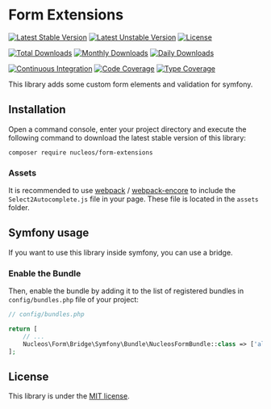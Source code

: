 Form Extensions
===============
[![Latest Stable Version](https://poser.pugx.org/nucleos/form-extensions/v/stable)](https://packagist.org/packages/nucleos/form-extensions)
[![Latest Unstable Version](https://poser.pugx.org/nucleos/form-extensions/v/unstable)](https://packagist.org/packages/nucleos/form-extensions)
[![License](https://poser.pugx.org/nucleos/form-extensions/license)](LICENSE.md)

[![Total Downloads](https://poser.pugx.org/nucleos/form-extensions/downloads)](https://packagist.org/packages/nucleos/form-extensions)
[![Monthly Downloads](https://poser.pugx.org/nucleos/form-extensions/d/monthly)](https://packagist.org/packages/nucleos/form-extensions)
[![Daily Downloads](https://poser.pugx.org/nucleos/form-extensions/d/daily)](https://packagist.org/packages/nucleos/form-extensions)

[![Continuous Integration](https://github.com/nucleos/nucleos-form-extensions/workflows/Continuous%20Integration/badge.svg)](https://github.com/nucleos/nucleos-form-extensions/actions?query=workflow%3A"Continuous+Integration"+branch%3Amain)
[![Code Coverage](https://codecov.io/gh/nucleos/nucleos-form-extensions/branch/main/graph/badge.svg)](https://codecov.io/gh/nucleos/nucleos-form-extensions)
[![Type Coverage](https://shepherd.dev/github/nucleos/nucleos-form-extensions/coverage.svg)](https://shepherd.dev/github/nucleos/nucleos-form-extensions)

This library adds some custom form elements and validation for symfony.

## Installation

Open a command console, enter your project directory and execute the following command to download the latest stable version of this library:

```
composer require nucleos/form-extensions
```

### Assets

It is recommended to use [webpack](https://webpack.js.org/) / [webpack-encore](https://github.com/symfony/webpack-encore)
to include the `Select2Autocomplete.js` file in your page. These file is located in the `assets` folder.

## Symfony usage

If you want to use this library inside symfony, you can use a bridge.

### Enable the Bundle

Then, enable the bundle by adding it to the list of registered bundles in `config/bundles.php` file of your project:

```php
// config/bundles.php

return [
    // ...
    Nucleos\Form\Bridge\Symfony\Bundle\NucleosFormBundle::class => ['all' => true],
];
```

## License

This library is under the [MIT license](LICENSE.md).
